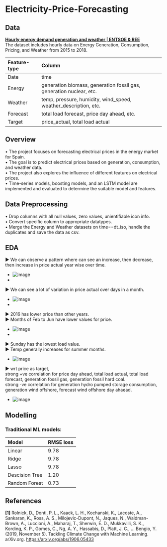 # Electricity-Price-Forecasting

## Data
**[Hourly energy demand generation and weather | ENTSOE & REE](https://www.kaggle.com/datasets/nicholasjhana/energy-consumption-generation-prices-and-weather)**</br>
The dataset includes hourly data on Energy Generation, Consumption, Pricing, and Weather from 2015 to 2018.


| Feature-type | Column |
| :----------  | :-----------  |
| Date         | time          |
| Energy       | generation biomass, generation fossil gas, generation nuclear, etc.|
| Weather      | temp, pressure, humidity, wind_speed, weather_description, etc.|
| Forecast     | total load forecast, price day ahead, etc.|
| Target       | price_actual, total load actual |


## Overview
• The project focuses on forecasting electrical prices in the energy market for Spain.</br>
• The goal is to predict electrical prices based on generation, consumption, and weather data.</br>
• The project also explores the influence of different features on electrical prices.</br>
• Time-series models, boosting models, and an LSTM model are implemented and evaluated to determine the suitable model and features.


## Data Preprocessing
• Drop columns with all null values, zero values, unientifiable icon info.</br>
• Convert specific column to appropriate datatypes.</br>
• Merge the Energy and Weather datasets on time==dt_iso, handle the duplicates and save the data as csv.


## EDA
► We can observe a pattern where can see an increase, then decrease, then increase in price actual year wise over time.</br>
- ![image](https://github.com/sohamthirty/Electricity-Price-Forecasting/assets/56295513/c7c4f39b-6d8c-4879-9c62-fa1a2d2519da)
- 
► We can see a lot of variation in price actual over days in a month.</br>
- ![image](https://github.com/sohamthirty/Electricity-Price-Forecasting/assets/56295513/8e2957cf-c603-41ea-b4cc-9a3be9c5a027)
- 
► 2016 has lower price than other years.</br>
► Months of Feb to Jun have lower values for price.</br>
- ![image](https://github.com/sohamthirty/Electricity-Price-Forecasting/assets/56295513/b075180d-a7dd-4702-98c5-d696acc4d0d5)
- 
► Sunday has the lowest load value.</br>
► Temp generally increases for summer months.</br>
- ![image](https://github.com/sohamthirty/Electricity-Price-Forecasting/assets/56295513/6ff7beca-9967-424f-bd7b-f17175656b14)

► wrt price as target,</br>
strong +ve correlation for price day ahead, total load actual, total load forecast, generation fossil gas, generation fossil hard coal.</br>
strong -ve correlation for generation hydro pumped storage consumption, generation wind offshore, forecast wind offshore day ahaead.</br>
- ![image](https://github.com/sohamthirty/Electricity-Price-Forecasting/assets/56295513/96c9f2d2-94d7-4d48-95df-3a4bd4136062)


## Modelling
### Traditional ML models:

| Model | RMSE loss |
| :----------  | :-----------  |
| Linear             | 9.78|
| Ridge              | 9.78|
| Lasso              | 9.78|
| Descision Tree     | 1.20|
| Random Forest      | 0.73|


## References
**[1]** Rolnick, D., Donti, P. L., Kaack, L. H., Kochanski, K., Lacoste, A., Sankaran, K., Ross, A. S., Milojevic-Dupont, N., Jaques, N., Waldman-Brown, A., Luccioni, A., Maharaj, T., Sherwin, E. D., Mukkavilli, S. K., Kording, K. P., Gomes, C., Ng, A. Y., Hassabis, D., Platt, J. C., … Bengio, Y. (2019, November 5). Tackling Climate Change with Machine Learning. arXiv.org. https://arxiv.org/abs/1906.05433 
